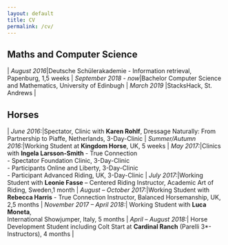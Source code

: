 ```yaml
---
layout: default
title: CV
permalink: /cv/
---
```


## Maths and Computer Science

| _August 2016_|Deutsche Schülerakademie - Information retrieval, Papenburg, 1,5 weeks
| _September 2018 - now_|Bachelor Computer Science and Mathematics, University of Edinbugh
| _March 2019_ |StacksHack, St. Andrews |

## Horses

| _June 2016:_|Spectator, Clinic with **Karen Rohlf**, Dressage Naturally: From Partnership to Piaffe, Netherlands, 3-Day-Clinic
| _Summer/Autumn 2016:_|Working Student at **Kingdom Horse**, UK, 5 weeks
| _May 2017:_|Clinics with **Ingela Larsson-Smith** - True Connection <br/> - Spectator Foundation Clinic, 3-Day-Clinic <br/> - Participants Online and Liberty, 3-Day-Clinic <br/> - Participant Advanced Riding, UK, 3-Day-Clinic
| _July 2017:_|Working Student with **Leonie Fasse** – Centered Riding Instructor, Academic Art of Riding, Sweden,1 month
| _August – October 2017:_|Working Student with **Rebecca Harris** - True Connection Instructor, Balanced Horsemanship, UK, 2,5 months
| _November 2017 – April 2018:_| Working Student with **Luca Moneta**, <br/> International Showjumper, Italy, 5 months
| _April – August 2018:_| Horse Development Student including Colt Start at **Cardinal Ranch** (Parelli 3*- Instructors), 4 months |


  
